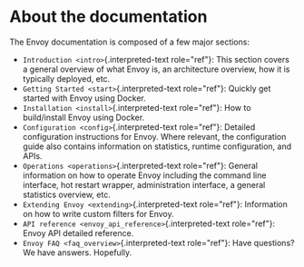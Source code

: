 About the documentation
=======================

The Envoy documentation is composed of a few major sections:

-   `Introduction <intro>`{.interpreted-text role="ref"}: This section
    covers a general overview of what Envoy is, an architecture
    overview, how it is typically deployed, etc.
-   `Getting Started <start>`{.interpreted-text role="ref"}: Quickly get
    started with Envoy using Docker.
-   `Installation <install>`{.interpreted-text role="ref"}: How to
    build/install Envoy using Docker.
-   `Configuration <config>`{.interpreted-text role="ref"}: Detailed
    configuration instructions for Envoy. Where relevant, the
    configuration guide also contains information on statistics, runtime
    configuration, and APIs.
-   `Operations <operations>`{.interpreted-text role="ref"}: General
    information on how to operate Envoy including the command line
    interface, hot restart wrapper, administration interface, a general
    statistics overview, etc.
-   `Extending Envoy <extending>`{.interpreted-text role="ref"}:
    Information on how to write custom filters for Envoy.
-   `API reference <envoy_api_reference>`{.interpreted-text role="ref"}:
    Envoy API detailed reference.
-   `Envoy FAQ <faq_overview>`{.interpreted-text role="ref"}: Have
    questions? We have answers. Hopefully.
